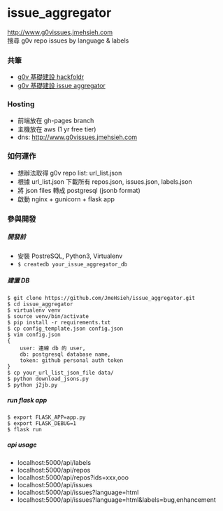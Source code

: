 # issue_aggregator
http://www.g0vissues.jmehsieh.com </br>
搜尋 g0v repo issues by language & labels

### 共筆
* [g0v 基礎建設 hackfoldr](http://beta.hackfoldr.org/g0v-infras)
* [g0v 基礎建設 issue aggregator](https://g0v.hackpad.com/projecthub-redux-9U6DLtdZc48#:h=issues-aggregator)

### Hosting

* 前端放在 gh-pages branch
* 主機放在 aws (1 yr free tier)
* dns: http://www.g0vissues.jmehsieh.com

### 如何運作
* 想辦法取得 g0v repo list: url_list.json
* 根據 url_list.json 下載所有 repos.json, issues.json, labels.json
* 將 json files 轉成 postgresql (jsonb format)
* 啟動 nginx + gunicorn + flask app

### 參與開發
##### 開發前
*  安裝 PostreSQL, Python3, Virtualenv
*  `$ createdb your_issue_aggregator_db`

##### 建置 DB
```
$ git clone https://github.com/JmeHsieh/issue_aggregator.git
$ cd issue_aggregator
$ virtualenv venv
$ source venv/bin/activate
$ pip install -r requirements.txt
$ cp config_template.json config.json
$ vim config.json
{
	user: 連線 db 的 user,
	db: postgresql database name,
	token: github personal auth token
}
$ cp your_url_list_json_file data/
$ python download_jsons.py
$ python j2jb.py
```

##### run flask app
```
$ export FLASK_APP=app.py
$ export FLASK_DEBUG=1
$ flask run
```

##### api usage
* localhost:5000/api/labels
* localhost:5000/api/repos
* localhost:5000/api/repos?ids=xxx,ooo
* localhost:5000/api/issues
* localhost:5000/api/issues?language=html
* localhost:5000/api/issues?language=html&labels=bug,enhancement